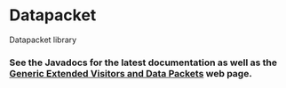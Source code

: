 # Datapacket
Datapacket library
### See the Javadocs for the latest documentation as well as the [Generic Extended Visitors and Data Packets](https://www.clear.rice.edu/comp310/course/design/gen_ext_vis_dps.html) web page.
